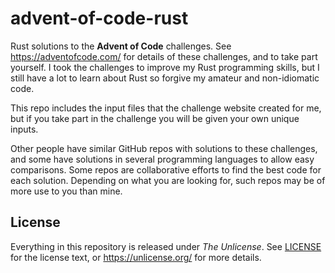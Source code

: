# advent-of-code-rust

Rust solutions to the **Advent of Code** challenges. See https://adventofcode.com/ for details of these challenges, and to take part yourself. I took the challenges to improve my Rust programming skills, but I still have a lot to learn about Rust so forgive my amateur and non-idiomatic code.

This repo includes the input files that the challenge website created for me, but if you take part in the challenge you will be given your own unique inputs.

Other people have similar GitHub repos with solutions to these challenges, and some have solutions in several programming languages to allow easy comparisons. Some repos are collaborative efforts to find the best code for each solution. Depending on what you are looking for, such repos may be of more use to you than mine.


## License

Everything in this repository is released under _The Unlicense_. See [LICENSE](LICENSE) for the license text, or https://unlicense.org/ for more details.